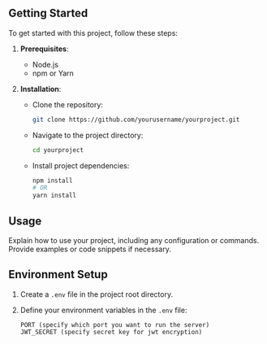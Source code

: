 ## Getting Started

To get started with this project, follow these steps:

1. **Prerequisites**:
   - Node.js
   - npm or Yarn

2. **Installation**:
   - Clone the repository:

     ```sh
     git clone https://github.com/yourusername/yourproject.git
     ```

   - Navigate to the project directory:

     ```sh
     cd yourproject
     ```

   - Install project dependencies:

     ```sh
     npm install
     # OR
     yarn install
     ```

## Usage

Explain how to use your project, including any configuration or commands. Provide examples or code snippets if necessary.

## Environment Setup

1. Create a `.env` file in the project root directory.

2. Define your environment variables in the `.env` file:

   ```env
   PORT (specify which port you want to run the server)
   JWT_SECRET (specify secret key for jwt encryption)